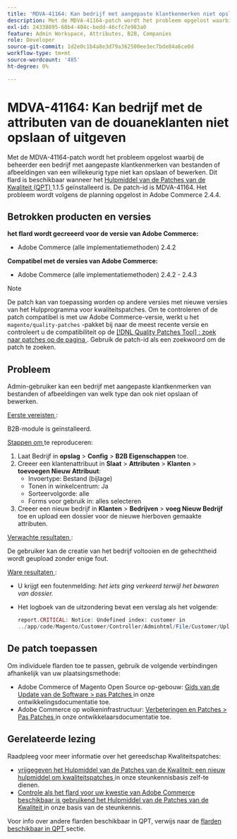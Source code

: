 ```yaml
---
title: 'MDVA-41164: Kan bedrijf met aangepaste klantkenmerken niet opslaan of bewerken'
description: Met de MDVA-41164-patch wordt het probleem opgelost waarbij de beheerder een bedrijf met aangepaste klantkenmerken van bestanden of afbeeldingen van een willekeurig type niet kan opslaan of bewerken. Deze patch is beschikbaar wanneer [Quality Patches Tool (QPT)] (/help/announcements/adobe-commerce-announcements/magento-quality-patches-released-new-tool-to-self-serve-quality-patches.md) 1.1.5 is geïnstalleerd. De patch-id is MDVA-41164. Het probleem wordt volgens de planning opgelost in Adobe Commerce 2.4.4.
exl-id: 24338895-68b4-404c-bedd-46cfc7e983a0
feature: Admin Workspace, Attributes, B2B, Companies
role: Developer
source-git-commit: 1d2e0c1b4a8e3d79a362500ee3ec7bde84a6ce0d
workflow-type: tm+mt
source-wordcount: '485'
ht-degree: 0%

---
```


# MDVA-41164: Kan bedrijf met de attributen van de douaneklanten niet opslaan of uitgeven

Met de MDVA-41164-patch wordt het probleem opgelost waarbij de beheerder een bedrijf met aangepaste klantkenmerken van bestanden of afbeeldingen van een willekeurig type niet kan opslaan of bewerken. Dit flard is beschikbaar wanneer het [ Hulpmiddel van de Patches van de Kwaliteit (QPT) ](/help/announcements/adobe-commerce-announcements/magento-quality-patches-released-new-tool-to-self-serve-quality-patches.md) 1.1.5 geïnstalleerd is. De patch-id is MDVA-41164. Het probleem wordt volgens de planning opgelost in Adobe Commerce 2.4.4.

## Betrokken producten en versies

**het flard wordt gecreeerd voor de versie van Adobe Commerce:**

* Adobe Commerce (alle implementatiemethoden) 2.4.2

**Compatibel met de versies van Adobe Commerce:**

* Adobe Commerce (alle implementatiemethoden) 2.4.2 - 2.4.3

>[!NOTE]
>
>De patch kan van toepassing worden op andere versies met nieuwe versies van het Hulpprogramma voor kwaliteitspatches. Om te controleren of de patch compatibel is met uw Adobe Commerce-versie, werkt u het `magento/quality-patches` -pakket bij naar de meest recente versie en controleert u de compatibiliteit op de [[!DNL Quality Patches Tool] : zoek naar patches op de pagina ](https://devdocs.magento.com/quality-patches/tool.html#patch-grid) . Gebruik de patch-id als een zoekwoord om de patch te zoeken.

## Probleem

Admin-gebruiker kan een bedrijf met aangepaste klantkenmerken van bestanden of afbeeldingen van welk type dan ook niet opslaan of bewerken.

<u> Eerste vereisten </u>:

B2B-module is geïnstalleerd.

<u> Stappen om </u> te reproduceren:

1. Laat Bedrijf in **opslag** > **Config** > **B2B Eigenschappen** toe.
1. Creeer een klantenattribuut in **Slaat** > **Attributen** > **Klanten** > **toevoegen Nieuw Attribuut**:
   * Invoertype: Bestand (bijlage)
   * Tonen in winkelcentrum: Ja
   * Sorteervolgorde: alle
   * Forms voor gebruik in: alles selecteren
1. Creeer een nieuw bedrijf in **Klanten** > **Bedrijven** > **voeg Nieuw Bedrijf** toe en upload een dossier voor de nieuwe hierboven gemaakte attributen.

<u> Verwachte resultaten </u>:

De gebruiker kan de creatie van het bedrijf voltooien en de gehechtheid wordt geupload zonder enige fout.

<u> Ware resultaten </u>:

* U krijgt een foutenmelding: *het iets ging verkeerd terwijl het bewaren van dossier.*
* Het logboek van de uitzondering bevat een verslag als het volgende:

  ```php
  report.CRITICAL: Notice: Undefined index: customer in
  ../app/code/Magento/Customer/Controller/Adminhtml/File/Customer/Upload.php on line 69
  ```

## De patch toepassen

Om individuele flarden toe te passen, gebruik de volgende verbindingen afhankelijk van uw plaatsingsmethode:

* Adobe Commerce of Magento Open Source op-gebouw: [ Gids van de Update van de Software > pas Patches ](https://devdocs.magento.com/guides/v2.4/comp-mgr/patching/mqp.html) in onze ontwikkelingsdocumentatie toe.
* Adobe Commerce op wolkeninfrastructuur: [ Verbeteringen en Patches > Pas Patches ](https://devdocs.magento.com/cloud/project/project-patch.html) in onze ontwikkelaarsdocumentatie toe.

## Gerelateerde lezing

Raadpleeg voor meer informatie over het gereedschap Kwaliteitspatches:

* [ vrijgegeven het Hulpmiddel van de Patches van de Kwaliteit: een nieuw hulpmiddel om kwaliteitspatches ](/help/announcements/adobe-commerce-announcements/magento-quality-patches-released-new-tool-to-self-serve-quality-patches.md) in onze steunkennisbasis zelf-te dienen.
* [ Controle als het flard voor uw kwestie van Adobe Commerce beschikbaar is gebruikend het Hulpmiddel van de Patches van de Kwaliteit ](/help/support-tools/patches-available-in-qpt-tool/check-patch-for-magento-issue-with-magento-quality-patches.md) in onze basis van de steunkennis.

Voor info over andere flarden beschikbaar in QPT, verwijs naar de [ flarden beschikbaar in QPT ](https://support.magento.com/hc/en-us/sections/360010506631-Patches-available-in-MQP-tool-) sectie.
